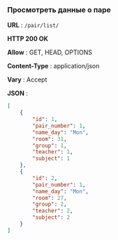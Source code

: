 ### Просмотреть данные о паре 

**URL** : `/pair/list/`

**HTTP 200 OK**

**Allow** : GET, HEAD, OPTIONS

**Content-Type** : application/json

**Vary** : Accept

**JSON** :
```json
[
    {
        "id": 1,
        "pair_number": 1,
        "name_day": "Mon",
        "room": 31,
        "group": 1,
        "teacher": 1,
        "subject": 1
    },
    {
        "id": 2,
        "pair_number": 1,
        "name_day": "Mon",
        "room": 27,
        "group": 2,
        "teacher": 2,
        "subject": 2
    }
]
```